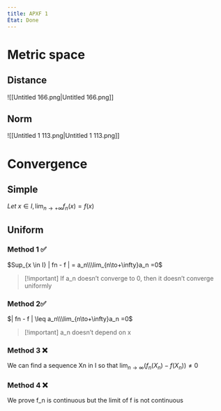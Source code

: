 ```yaml
---
title: APXF 1
État: Done
---
```

# Metric space
## Distance
![[Untitled 166.png|Untitled 166.png]]

## Norm
![[Untitled 1 113.png|Untitled 1 113.png]]

# Convergence
## Simple
$Let\ x\in I, \lim_{n\to+\infty} f_n(x) = f(x)$
## Uniform
  
### Method 1 ✅
$Sup_{x \in I} | fn - f | = a_n\\\lim_{n\to+\infty}a_n =0$

> [!important] If a_n doesn’t converge to 0, then it doesn’t converge uniformly
### Method 2✅
$| fn - f | \leq a_n\\\lim_{n\to+\infty}a_n =0$

> [!important] a_n doesn’t depend on x
### Method 3 ❌
We can find a sequence Xn in I so that
$\lim_{n\to\infty}(f_n(X_n)-f(X_n)) \neq 0$
### Method 4 ❌
We prove f_n is continuous but the limit of f is not continuous